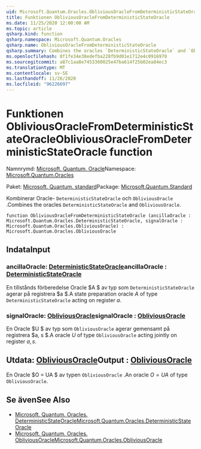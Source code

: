 ```yaml
---
uid: Microsoft.Quantum.Oracles.ObliviousOracleFromDeterministicStateOracle
title: Funktionen ObliviousOracleFromDeterministicStateOracle
ms.date: 11/25/2020 12:00:00 AM
ms.topic: article
qsharp.kind: function
qsharp.namespace: Microsoft.Quantum.Oracles
qsharp.name: ObliviousOracleFromDeterministicStateOracle
qsharp.summary: Combines the oracles `DeterministicStateOracle` and `ObliviousOracle`.
ms.openlocfilehash: 8f1fe34e38edefba228fb9d01e1712e4c0916970
ms.sourcegitcommit: a87c1aa8e7453360025e47ba614f25b02ea84ec3
ms.translationtype: MT
ms.contentlocale: sv-SE
ms.lasthandoff: 11/26/2020
ms.locfileid: "96226697"
---
```

# <a name="obliviousoraclefromdeterministicstateoracle-function"></a><span data-ttu-id="16c35-102">Funktionen ObliviousOracleFromDeterministicStateOracle</span><span class="sxs-lookup"><span data-stu-id="16c35-102">ObliviousOracleFromDeterministicStateOracle function</span></span>

<span data-ttu-id="16c35-103">Namnrymd: [Microsoft. Quantum. Oracle](xref:Microsoft.Quantum.Oracles)</span><span class="sxs-lookup"><span data-stu-id="16c35-103">Namespace: [Microsoft.Quantum.Oracles](xref:Microsoft.Quantum.Oracles)</span></span>

<span data-ttu-id="16c35-104">Paket: [Microsoft. Quantum. standard](https://nuget.org/packages/Microsoft.Quantum.Standard)</span><span class="sxs-lookup"><span data-stu-id="16c35-104">Package: [Microsoft.Quantum.Standard](https://nuget.org/packages/Microsoft.Quantum.Standard)</span></span>


<span data-ttu-id="16c35-105">Kombinerar Oracle- `DeterministicStateOracle` och `ObliviousOracle` .</span><span class="sxs-lookup"><span data-stu-id="16c35-105">Combines the oracles `DeterministicStateOracle` and `ObliviousOracle`.</span></span>

```qsharp
function ObliviousOracleFromDeterministicStateOracle (ancillaOracle : Microsoft.Quantum.Oracles.DeterministicStateOracle, signalOracle : Microsoft.Quantum.Oracles.ObliviousOracle) : Microsoft.Quantum.Oracles.ObliviousOracle
```


## <a name="input"></a><span data-ttu-id="16c35-106">Indata</span><span class="sxs-lookup"><span data-stu-id="16c35-106">Input</span></span>

### <a name="ancillaoracle--deterministicstateoracle"></a><span data-ttu-id="16c35-107">ancillaOracle: [DeterministicStateOracle](xref:Microsoft.Quantum.Oracles.DeterministicStateOracle)</span><span class="sxs-lookup"><span data-stu-id="16c35-107">ancillaOracle : [DeterministicStateOracle](xref:Microsoft.Quantum.Oracles.DeterministicStateOracle)</span></span>

<span data-ttu-id="16c35-108">En tillstånds förberedelse Oracle $A $ av typ som `DeterministicStateOracle` agerar på registrera $a $.</span><span class="sxs-lookup"><span data-stu-id="16c35-108">A state preparation oracle $A$ of type `DeterministicStateOracle` acting on register $a$.</span></span>


### <a name="signaloracle--obliviousoracle"></a><span data-ttu-id="16c35-109">signalOracle: [ObliviousOracle](xref:Microsoft.Quantum.Oracles.ObliviousOracle)</span><span class="sxs-lookup"><span data-stu-id="16c35-109">signalOracle : [ObliviousOracle](xref:Microsoft.Quantum.Oracles.ObliviousOracle)</span></span>

<span data-ttu-id="16c35-110">En Oracle $U $ av typ som `ObliviousOracle` agerar gemensamt på registrera $a, s $.</span><span class="sxs-lookup"><span data-stu-id="16c35-110">A oracle $U$ of type `ObliviousOracle` acting jointly on register $a,s$.</span></span>



## <a name="output--obliviousoracle"></a><span data-ttu-id="16c35-111">Utdata: [ObliviousOracle](xref:Microsoft.Quantum.Oracles.ObliviousOracle)</span><span class="sxs-lookup"><span data-stu-id="16c35-111">Output : [ObliviousOracle](xref:Microsoft.Quantum.Oracles.ObliviousOracle)</span></span>

<span data-ttu-id="16c35-112">En Oracle $O = UA $ av typen `ObliviousOracle` .</span><span class="sxs-lookup"><span data-stu-id="16c35-112">An oracle $O=UA$ of type `ObliviousOracle`.</span></span>

## <a name="see-also"></a><span data-ttu-id="16c35-113">Se även</span><span class="sxs-lookup"><span data-stu-id="16c35-113">See Also</span></span>

- [<span data-ttu-id="16c35-114">Microsoft. Quantum. Oracles. DeterministicStateOracle</span><span class="sxs-lookup"><span data-stu-id="16c35-114">Microsoft.Quantum.Oracles.DeterministicStateOracle</span></span>](xref:Microsoft.Quantum.Oracles.DeterministicStateOracle)
- [<span data-ttu-id="16c35-115">Microsoft. Quantum. Oracles. ObliviousOracle</span><span class="sxs-lookup"><span data-stu-id="16c35-115">Microsoft.Quantum.Oracles.ObliviousOracle</span></span>](xref:Microsoft.Quantum.Oracles.ObliviousOracle)